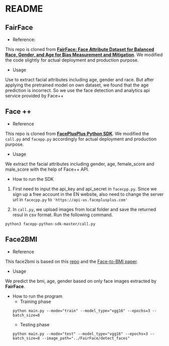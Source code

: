 # README

## FairFace
- Reference:

This repo is cloned from [**FairFace: Face Attribute Dataset for Balanced Race, Gender, and Age for Bias Measurement and Mitigation**](https://github.com/dchen236/FairFace). We modified the code slightly for actual deployment and production purpose.

- Usage

Use to extract facial attributes including age, gender and race. But after applying the pretrained model on own dataset, we found that the age prediction is incorrect. So we use the face detection and analytics api service provided by Face++

## Face ++

- Reference

This repo is cloned from [**FacePlusPlus Python SDK**](https://github.com/FacePlusPlus/facepp-python-sdk). We modified the `call.py` and `facepp.py` accordingly for actual deployment and production purpose.

- Usage

We extract the facial attributes including gender, age, female_score and male_score with the help of Face++ API.

- How to run the SDK

1. First need to input the api_key and api_secret in `facecpp.py`. Since we sign up a free account in the EN website, also need to change the server url in `facecpp.py` to `'https://api-us.faceplusplus.com'`

2. In `call.py`, we upload images from local folder and save the returned resul in csv format. Run the following command.

```
python3 facepp-python-sdk-master/call.py
```

## Face2BMI

- Reference 

This face2bmi is based on this [repo](https://github.com/6chaoran/face2bmi]) and the [Face-to-BMI paper](https://arxiv.org/pdf/1703.03156.pdf).

- Usage

We predict the bmi, age, gender based on only face images extracted by **FairFace**.

- How to run the program
    - Training phase
    ```
    python main.py --mode="train" --model_type="vgg16" --epochs=3 --batch_size=8 
    ```
    - Testing phase
    ```
    python main.py --mode="test" --model_type="vgg16" --epochs=3 --batch_size=8 --image_path="../FairFace/detect_faces"
    ```